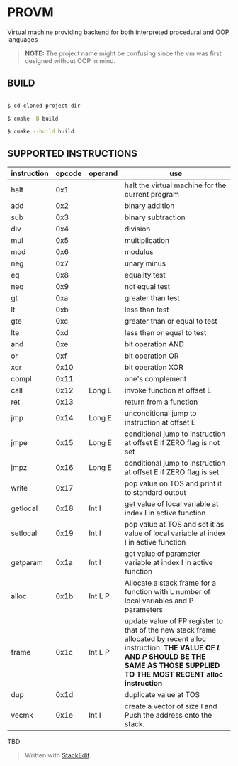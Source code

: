 # PROVM

Virtual machine providing backend for both interpreted procedural and OOP languages

>**NOTE:** The project name might be confusing since the vm was first designed without OOP in mind.

## BUILD

```bash

$ cd cloned-project-dir

$ cmake -B build

$ cmake --build build

```

## SUPPORTED INSTRUCTIONS

  
|instruction| opcode | operand| use|
|--|--|--|--|
|halt | 0x1 || halt the virtual machine for the current program
|add|0x2||binary addition|
|sub|0x3||binary subtraction|
|div|0x4||division
|mul|0x5||multiplication
|mod|0x6||modulus
|neg|0x7||unary minus
|eq|0x8||equality test
|neq|0x9||not equal test
|gt|0xa||greater than test
|lt|0xb||less than test
|gte|0xc||greater than or equal to test
|lte|0xd||less than or equal to test
|and|0xe||bit operation AND
|or|0xf||bit operation OR
|xor|0x10||bit operation XOR
|compl|0x11||one's complement
|call|0x12|Long E|invoke function at offset E  
|ret|0x13||return from a function
|jmp|0x14|Long E|unconditional jump to instruction at offset E
|jmpe|0x15|Long E|conditional jump to instruction at offset E if ZERO flag is not set
|jmpz|0x16|Long E|conditional jump to instruction at offset E if ZERO  flag is set
|write|0x17||pop value on TOS and print it to standard output
|getlocal|0x18|Int I|get value of local variable at index I in active function
|setlocal|0x19|Int I|pop value at TOS and set it as value of local variable at index I in active function
|getparam|0x1a|Int I|get value of parameter variable at index I in active function
|alloc|0x1b|Int L P|Allocate a stack frame for a function with L number of local variables and P parameters
|frame|0x1c|Int L P|update value of FP register to that of the new stack frame allocated by recent alloc instruction. **THE VALUE OF *L* AND *P* SHOULD BE THE SAME AS THOSE SUPPLIED TO THE MOST RECENT alloc instruction**
|dup|0x1d||duplicate value at TOS
|vecmk|0x1e|Int I|create a vector of size I and  Push the address onto the stack.
TBD
> Written with [StackEdit](https://stackedit.io/).
